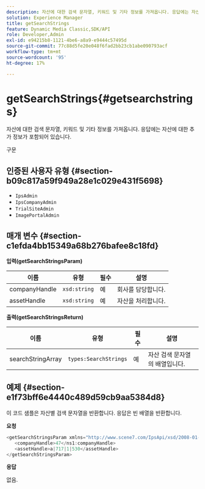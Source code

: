 ```yaml
---
description: 자산에 대한 검색 문자열, 키워드 및 기타 정보를 가져옵니다. 응답에는 자산에 대한 추가 정보가 포함되어 있습니다.
solution: Experience Manager
title: getSearchStrings
feature: Dynamic Media Classic,SDK/API
role: Developer,Admin
exl-id: e94215b8-1121-4be6-a8a9-e9444c57495d
source-git-commit: 77c88d5fe20e048f6fad2bb23cb1abe090793acf
workflow-type: tm+mt
source-wordcount: '95'
ht-degree: 17%

---
```


# getSearchStrings{#getsearchstrings}

자산에 대한 검색 문자열, 키워드 및 기타 정보를 가져옵니다. 응답에는 자산에 대한 추가 정보가 포함되어 있습니다.

구문

## 인증된 사용자 유형 {#section-b09c817a59f949a28e1c029e431f5698}

* `IpsAdmin`
* `IpsCompanyAdmin`
* `TrialSiteAdmin`
* `ImagePortalAdmin`

## 매개 변수 {#section-c1efda4bb15349a68b276bafee8c18fd}

**입력(getSearchStringsParam)**

| 이름 | 유형 | 필수 | 설명 |
|---|---|---|---|
| companyHandle | `xsd:string` | 예 | 회사를 담당합니다. |
| assetHandle | `xsd:string` | 예 | 자산을 처리합니다. |

**출력(getSearchStringsReturn)**

| 이름 | 유형 | 필수 | 설명 |
|---|---|---|---|
| searchStringArray | `types:SearchStrings` | 예 | 자산 검색 문자열의 배열입니다. |

## 예제 {#section-e1f73bff6e4440c489d59cb9aa5384d8}

이 코드 샘플은 자산별 검색 문자열을 반환합니다. 응답은 빈 배열을 반환합니다.

**요청**

```java
<getSearchStringsParam xmlns="http://www.scene7.com/IpsApi/xsd/2008-01-15">
   <companyHandle>47</ns1:companyHandle>
   <assetHandle>a|717|1|530</assetHandle>
</getSearchStringsParam>
```

**응답**

없음.
